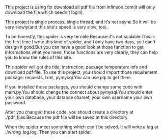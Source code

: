 This project is using for download all pdf file from infineon.com(it will only download the file which needn't login).

This project is single process, single thread, and it's not async.So it will be very slowly(and this site's speed is very slow, too).

To be honestly, this spider is very terrible.Because it's not scalable.This is the first time I write this kind of spider, and I only have two days, so I can't design it good.But you can have a good look at those function to get informations what you need, those functions are very clearly, they can help you to know the rules of this site.

This spider will get the title, instruction, package temperature info and download pdf file.
To use this project, you should import those requirement package: requests, lxml, pymysql.You can use pip to get them.

If you installed those packages, you should change some code with main.py.You should change the connect about pymysql.You should enter your own database, your databse charset, your own username your own password.

After you changed those code, you should create a directory at ./pdf\_files.Because the pdf file will be saved at this directory.

When the spider meet something which can't be solved, it will write a log at ./wrong\_log.log.
Then you can start spider.

